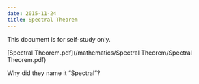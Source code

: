 ```yaml
---
date: 2015-11-24
title: Spectral Theorem
---
```


This document is for self-study only.

[Spectral Theorem.pdf](/mathematics/Spectral Theorem/Spectral Theorem.pdf)

Why did they name it “Spectral”?
